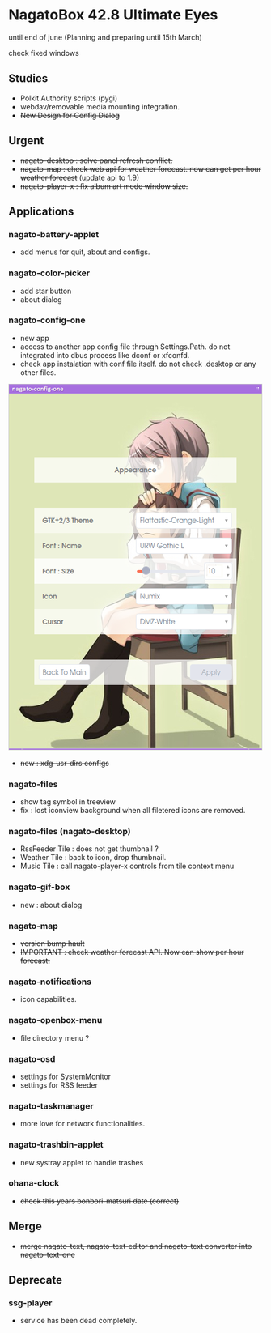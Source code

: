 # NagatoBox 42.8 Ultimate Eyes

until end of june (Planning and preparing until 15th March)

check fixed windows

## Studies

+ Polkit Authority scripts (pygi) 
+ webdav/removable media mounting integration.
+ ~~New Design for Config Dialog~~

## Urgent

+ ~~nagato-desktop : solve panel refresh conflict.~~
+ ~~nagato-map : check web api for weather forecast. now can get per hour weather forecast~~ (update api to 1.9)
+ ~~nagato-player-x : fix album art mode window size.~~

## Applications

### nagato-battery-applet

+ add menus for quit, about and configs.

### nagato-color-picker

+ add star button
+ about dialog

### nagato-config-one

+ new app
+ access to another app config file through Settings.Path. do not integrated into dbus process like dconf or xfconfd.
+ check app instalation with conf file itself. do not check .desktop or any other files.

![image: screenshot_2017年04月08日_19：33：04](../images/screenshot_2017年04月08日_19：33：04.png)

+ ~~new : xdg-usr-dirs configs~~

### nagato-files

+ show tag symbol in treeview
+ fix : lost iconview background when all filetered icons are removed.

### nagato-files (nagato-desktop)

+ RssFeeder Tile : does not get thumbnail ?
+ Weather Tile : back to icon, drop thumbnail.
+ Music Tile : call nagato-player-x controls from tile context menu

### nagato-gif-box

+ new : about dialog

### nagato-map

+ ~~version bump hault~~
+ ~~IMPORTANT : check weather forecast API. Now can show per hour forecast.~~

### nagato-notifications

+ icon capabilities.

### nagato-openbox-menu

+ file directory menu ?

### nagato-osd 

+ settings for SystemMonitor
+ settings for RSS feeder

### nagato-taskmanager

+ more love for network functionalities.

### nagato-trashbin-applet

+ new systray applet to handle trashes

### ohana-clock

+ ~~check this years bonbori-matsuri date (correct)~~

## Merge

+ ~~merge nagato-text, nagato-text-editor and nagato-text converter into nagato-text-one~~

## Deprecate

### ssg-player

+ service has been dead completely.
